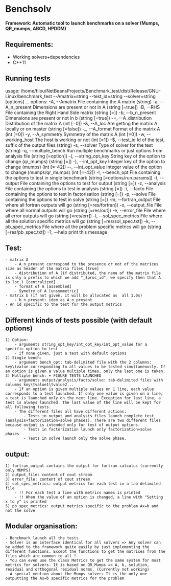 # Benchsolv
**Framework: Automatic tool to launch benchmarks on a solver (Mumps, QR_mumps, ABCD, HPDDM)**

## Requirements:
* Working solvers+dependencies
* C++11

## Running tests
usage: /home/filou/NetBeansProjects/Benchmark_test/dist/Release/GNU-Linux/benchmark_test --Amatrix=string --test_id=string --solver=string [options] ... 
options:
  -A, --Amatrix             File containing the A matrix (string)
  -a, --A_n_present         Dimensions are present or not in A (string [=true])
  -B, --RHS                 File containing the Right Hand Side matrix (string [=])
  -b, --b_n_present         Dimensions are present or not in b (string [=true])
  -=, --A_distribution      Distribution of the matrix A (int [=0])
  -&, --A_loc               Are getting the matrix A locally or on master (string [=false])
  -_, --A_format            Format of the matrix A (int [=0])
  -y, --A_symmetry          Symmetry of the matrix A (int [=0])
  -w, --working_host        The host is working or not (int [=1])
  -$, --test_id             Id of the test, suffix of the output files (string)
  -s, --solver              Type of solver  for the test (string)
  -q, --multiple_bench      Run multiple benchmarks or just options from analysis file (string [=option])
  -(, --string_opt_key      String key of the option to change (qr_mumps) (string [=])
  -), --int_opt_key         Integer key of the option to change (mumps) (int [=-42])
  --, --int_opt_value       Integer value of the option to change (mumps/qr_mumps) (int [=-42])
  -!, --bench_opt           File containing the options to test in single benchmark (string [=options/run.params])
  -t, --output              File containing the options to test for output (string [=])
  -z, --analysis            File containing the options to test in analysis (string [=])
  -i, --facto               File containing the options to test in factorisation (string [=])
  -p, --solve               File containing the options to test in solve (string [=])
  -m, --fortran_output      File where all fortran outputs will go (string [=res/fortran])
  -o, --output_file         File where all normal outputs will go (string [=res/out])
  -e, --error_file          File where all error outputs will go (string [=res/err])
  -l, --sol_spec_metrics    File where all the solution specific metrics will go (string [=res/sol_spec.txt])
  -k, --pb_spec_metrics     File where all the problem specific metrics will go (string [=res/pb_spec.txt])
  -?, --help                print this message

## Test:
	- matrix A
		- A_n_present correspond to the presence or not of the matrices size as header of the matrix files [true]
		- distribution of A (if distributed, the name of the matrix file is only a prefix to which we add "_$proc_id", we specify then that A is loc.) [centralized]
		- format of A [assembled]
		- Symetry of A [unsymmetric]
	- matrix b (if not given, it will be allocated as  all 1.0s)
		- b_n_present: idem as A_n_present
	- An id specific to the test for the output metrics

## Different kinds of tests possible (with default options)
	1) Option:
		- arguments string_opt_key/int_opt_key/int_opt_value for a specific option to test
		- if none given, just a test with default options
	2) Single bench:
		- argument bench_opt: tab-delimited file with the 2 columns: key\tvalue corresponding to all values to be tested simultaneously. If an option is given a value multiple times, only the last one is taken.
	3) Multiple bench: + FIGURE TESTS LAUNCHED
		- arguments output/analysis/facto/solve: tab-delimited files with columns key\tvalue1\tvalue2...
		- If an option is given multiple values on 1 line, each value corresponds to a test launched. If only one value is given on a line, a test is launched only on the next line. Exception for last line, a test is always launched. The last value of the line will be kept for all following tests.
		- The different files all have different actions:
			- Tests in output and analysis files launch complete test (analysis+factorization+solve phases). There are two different files because output is intended only for test of output options.
			- Tests in factorization launch only factorization+solve phases
			- Tests in solve launch only the solve phase.

## output:
	1) fortran_output contains the output for fortran calculus (currently only MUMPS)
	2) output_file: content of cout stream
	3) error_file: content of cout stream
	4) sol_spec_metrics: output metrics for each test in a tab-delimited file
		- !! For each test a line with metrics names is printed
		- !! When the value of an option is changed, a line with "Setting x to y" is printed
	5) pb_spec_metrics: output metrics specific to the problem Ax=b and not the solve

## Modular organisation:
	- Benchmark launch all the tests
	- Solver is an interface identical for all solvers => Any solver can be added to the framework quite easily by just implementing the different functions. Except the functions to get the matrices from the files which are common to all !
	- You can even use the class Metrics to get the same system for most metrics for solvers. It is based on QR_Mumps => A, b, solution, residual and orthogonal residual norms. (Currently not working)
	- A special mention about the Mumps solver: It is the only one outputting the Ax=b specific metrics for the problem
  
